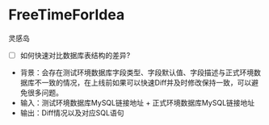 # FreeTimeForIdea
灵感岛

- [ ] 如何快速对比数据库表结构的差异?
- 背景：会存在测试环境数据库字段类型、字段默认值、字段描述与正式环境数据库不一致的情况，在上线前如果可以快速Diff并及时修改保持一致，可以避免很多问题。
- 输入：测试环境数据库MySQL链接地址 + 正式环境数据库MySQL链接地址
- 输出：Diff情况以及对应SQL语句
